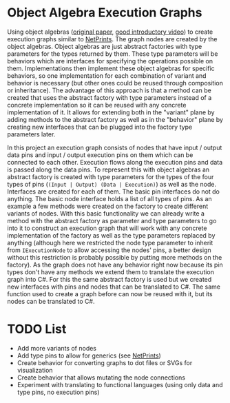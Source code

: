 # Object Algebra Execution Graphs
Using object algebras ([original paper](https://www.cs.utexas.edu/~wcook/Drafts/2012/ecoop2012.pdf), [good introductory video](https://www.infoq.com/presentations/object-algebras/)) to create execution graphs similar to [NetPrints](https://github.com/RobinKa/netprints). The graph nodes are created by the object algebras. Object algebras are just abstract factories with type parameters for the types returned by them. These type parameters will be behaviors which are interfaces for specifying the operations possible on them. Implementations then implement these object algebras for specific behaviors, so one implementation for each combination of variant and behavior is necessary (but other ones could be reused through composition or inheritance). The advantage of this approach is that a method can be created that uses the abstract factory with type parameters instead of a concrete implementation so it can be reused with any concrete implementation of it. It allows for extending both in the "variant" plane by adding methods to the abstract factory as well as in the "behavior" plane by creating new interfaces that can be plugged into the factory type parameters later.

In this project an execution graph consists of nodes that have input / output data pins and input / output execution pins on them which can be connected to each other. Execution flows along the execution pins and data is passed along the data pins. To represent this with object algebras an abstract factory is created with type parameters for the types of the four types of pins (`(Input | Output) (Data | Execution)`) as well as the node. Interfaces are created for each of them. The basic pin interfaces do not do anything. The basic node interface holds a list of all types of pins. As an example a few methods were created on the factory to create different variants of nodes. With this basic functionality we can already write a method with the abstract factory as parameter and type parameters to go into it to construct an execution graph that will work with any concrete implementation of the factory as well as the type parameters replaced by anything (although here we restricted the node type parameter to inherit from `IExecutionNode` to allow accessing the nodes' pins, a better design without this restriction is probably possible by putting more methods on the factory).
As the graph does not have any behavior right now because its pin types don't have any methods we extend them to translate the execution graph into C#. For this the same abstract factory is used but we created new interfaces with pins and nodes that can be translated to C#. The same function used to create a graph before can now be reused with it, but its nodes can be translated to C#.

# TODO List
- Add more variants of nodes
- Add type pins to allow for generics (see [NetPrints](https://github.com/RobinKa/netprints))
- Create behavior for converting graphs to dot files or SVGs for visualization
- Create behavior that allows mutating the node connections
- Experiment with translating to functional languages (using only data and type pins, no execution pins)